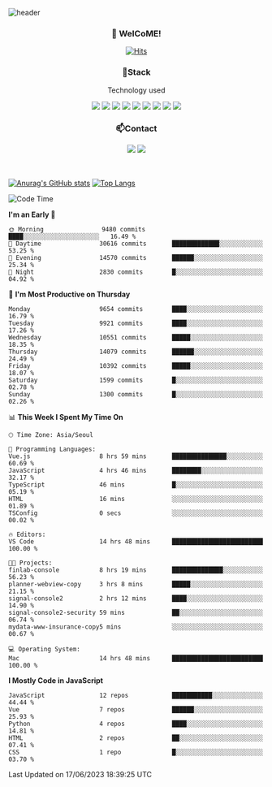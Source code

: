 ![header](https://capsule-render.vercel.app/api?type=waving&color=gradient&height=200&text=Kyungjoon&fontAlign=70&fontAlignY=40&animation=twinkling)

<h3 align="center">👋 WelCoME!</h3>

<div align=center>
  
[![Hits](https://hits.seeyoufarm.com/api/count/incr/badge.svg?url=https%3A%2F%2Fgithub.com%2Fuvula6921&count_bg=%2322BAC9&title_bg=%23827F7F&icon=iconify.svg&icon_color=%2325A27F&title=visits&edge_flat=false)](https://hits.seeyoufarm.com)
  
</div>
<h3 align="center">📌Stack</h3>
<p align="center">Technology used</p>
<div align="center"><img src="https://img.shields.io/badge/HTML5-E34F26?style=flat-square&logo=HTML5&logoColor=white"></img> <img src="https://img.shields.io/badge/CSS3-0A84FF?style=flat-square&logo=CSS3&logoColor=white"></img> <img src="https://img.shields.io/badge/JavaScript-FFCD11?style=flat-square&logo=JavaScript&logoColor=white"></img> <img src="https://img.shields.io/badge/React-00BCF6?style=flat-square&logo=React&logoColor=white"></img> <img src="https://img.shields.io/badge/jQuery-3655FF?style=flat-square&logo=jQuery&logoColor=white"></img> <img src="https://img.shields.io/badge/Ruby-E0115F?style=flat-square&logo=Ruby&logoColor=white"></img> <img src="https://img.shields.io/badge/Python-4B8BBE?style=flat-square&logo=Python&logoColor=white"></img> <img src="https://img.shields.io/badge/Vue-4FC08D?style=flat-square&logo=Vue.js&logoColor=white"></img> <img src="https://img.shields.io/badge/Nuxt-00DC82?style=flat-square&logo=Nuxt.js&logoColor=white"></img></div>

<h3 align="center">📫Contact</h3>
<div align="center"><a href="https://velog.io/@uvula6921/"><img src="https://img.shields.io/badge/Blog-20c997?style=flat-square&logo=V&logoColor=white"/></a> <a href="pkj6921@gmail.com"><img src="https://img.shields.io/badge/Gmail-EA4335?style=flat-square&logo=Gmail&logoColor=white"/></a></div>
<br>
<br>

[![Anurag's GitHub stats](https://github-readme-stats.vercel.app/api?username=uvula6921&hide=stars,issues&show_icons=true&count_private=true&theme=tokyonight)](https://github.com/anuraghazra/github-readme-stats)
[![Top Langs](https://github-readme-stats.vercel.app/api/top-langs/?username=uvula6921&hide=css,jupyter%20notebook,html&exclude_repo=uvula6921,uvula6921.github.io&layout=compact&langs_count=8)](https://github.com/anuraghazra/github-readme-stats)

<!--START_SECTION:waka-->
![Code Time](http://img.shields.io/badge/Code%20Time-1%2C649%20hrs%2017%20mins-blue)

**I'm an Early 🐤** 

```text
🌞 Morning                9480 commits        ████░░░░░░░░░░░░░░░░░░░░░   16.49 % 
🌆 Daytime                30616 commits       █████████████░░░░░░░░░░░░   53.25 % 
🌃 Evening                14570 commits       ██████░░░░░░░░░░░░░░░░░░░   25.34 % 
🌙 Night                  2830 commits        █░░░░░░░░░░░░░░░░░░░░░░░░   04.92 % 
```
📅 **I'm Most Productive on Thursday** 

```text
Monday                   9654 commits        ████░░░░░░░░░░░░░░░░░░░░░   16.79 % 
Tuesday                  9921 commits        ████░░░░░░░░░░░░░░░░░░░░░   17.26 % 
Wednesday                10551 commits       █████░░░░░░░░░░░░░░░░░░░░   18.35 % 
Thursday                 14079 commits       ██████░░░░░░░░░░░░░░░░░░░   24.49 % 
Friday                   10392 commits       █████░░░░░░░░░░░░░░░░░░░░   18.07 % 
Saturday                 1599 commits        █░░░░░░░░░░░░░░░░░░░░░░░░   02.78 % 
Sunday                   1300 commits        █░░░░░░░░░░░░░░░░░░░░░░░░   02.26 % 
```


📊 **This Week I Spent My Time On** 

```text
🕑︎ Time Zone: Asia/Seoul

💬 Programming Languages: 
Vue.js                   8 hrs 59 mins       ███████████████░░░░░░░░░░   60.69 % 
JavaScript               4 hrs 46 mins       ████████░░░░░░░░░░░░░░░░░   32.17 % 
TypeScript               46 mins             █░░░░░░░░░░░░░░░░░░░░░░░░   05.19 % 
HTML                     16 mins             ░░░░░░░░░░░░░░░░░░░░░░░░░   01.89 % 
TSConfig                 0 secs              ░░░░░░░░░░░░░░░░░░░░░░░░░   00.02 % 

🔥 Editors: 
VS Code                  14 hrs 48 mins      █████████████████████████   100.00 % 

🐱‍💻 Projects: 
finlab-console           8 hrs 19 mins       ██████████████░░░░░░░░░░░   56.23 % 
planner-webview-copy     3 hrs 8 mins        █████░░░░░░░░░░░░░░░░░░░░   21.15 % 
signal-console2          2 hrs 12 mins       ████░░░░░░░░░░░░░░░░░░░░░   14.90 % 
signal-console2-security 59 mins             ██░░░░░░░░░░░░░░░░░░░░░░░   06.74 % 
mydata-www-insurance-copy5 mins              ░░░░░░░░░░░░░░░░░░░░░░░░░   00.67 % 

💻 Operating System: 
Mac                      14 hrs 48 mins      █████████████████████████   100.00 % 
```

**I Mostly Code in JavaScript** 

```text
JavaScript               12 repos            ███████████░░░░░░░░░░░░░░   44.44 % 
Vue                      7 repos             ██████░░░░░░░░░░░░░░░░░░░   25.93 % 
Python                   4 repos             ████░░░░░░░░░░░░░░░░░░░░░   14.81 % 
HTML                     2 repos             ██░░░░░░░░░░░░░░░░░░░░░░░   07.41 % 
CSS                      1 repo              █░░░░░░░░░░░░░░░░░░░░░░░░   03.70 % 
```




 Last Updated on 17/06/2023 18:39:25 UTC
<!--END_SECTION:waka-->
